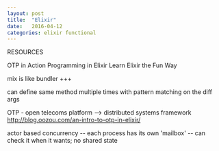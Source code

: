 ```yaml
---
layout: post
title:  "Elixir"
date:   2016-04-12
categories: elixir functional
---
```


RESOURCES

OTP in Action
Programming in Elixir
Learn Elixir the Fun Way

mix is like bundler +++

can define same method multiple times with pattern matching on the diff args

OTP - open telecoms platform --> distributed systems framework
http://blog.oozou.com/an-intro-to-otp-in-elixir/

actor based concurrency
-- each process has its own 'mailbox' -- can check it when it wants; no shared state
